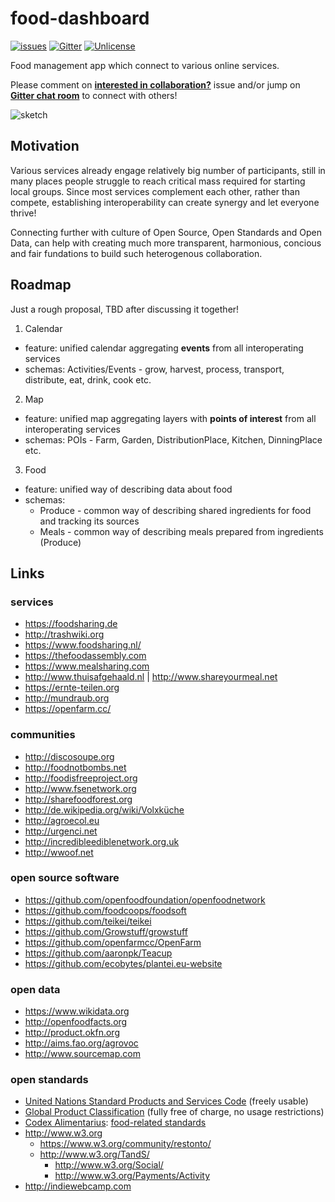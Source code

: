 # food-dashboard

[![issues](http://img.shields.io/github/issues/ouisharelabs/food-dashboard.svg?style=flat)](https://github.com/ouisharelabs/food-dashboard/issues)
[![Gitter](http://img.shields.io/badge/chat-Gitter-blue.svg?style=flat)](https://gitter.im/ouisharelabs/food-dashboard)
[![Unlicense](http://img.shields.io/badge/license-Unlicense-blue.svg?style=flat)](http://unlicense.org)

Food management app which connect to various online services.

Please comment on **[interested in collaboration?](https://github.com/ouisharelabs/food-dashboard/issues/1)** issue and/or jump on **[Gitter chat room](https://gitter.im/ouisharelabs/food-dashboard)** to connect with others!

![sketch](https://farm9.staticflickr.com/8761/17885883848_104df4e44b_c.jpg)

## Motivation

Various services already engage relatively big number of participants, still in many places people struggle to reach critical mass required for starting local groups. Since most services complement each other, rather than compete, establishing interoperability can create synergy and let everyone thrive!

Connecting further with culture of Open Source, Open Standards and Open Data, can help with creating much more transparent, harmonious, concious and fair fundations to build such heterogenous collaboration.

## Roadmap

Just a rough proposal, TBD after discussing it together!

1. Calendar
  * feature: unified calendar aggregating **events** from all interoperating services
  * schemas: Activities/Events - grow, harvest, process, transport, distribute, eat, drink, cook etc.
2. Map
  * feature: unified map aggregating layers with **points of interest** from all interoperating services
  * schemas: POIs - Farm, Garden, DistributionPlace, Kitchen, DinningPlace etc.
3. Food
  * feature: unified way of describing data about food
  * schemas:
    * Produce - common way of describing shared ingredients for food and tracking its sources
    * Meals - common way of describing meals prepared from ingredients (Produce)
 

## Links

### services
* https://foodsharing.de
* http://trashwiki.org
* https://www.foodsharing.nl/
* https://thefoodassembly.com
* https://www.mealsharing.com
* http://www.thuisafgehaald.nl | http://www.shareyourmeal.net
* https://ernte-teilen.org
* http://mundraub.org
* https://openfarm.cc/

### communities
* http://discosoupe.org
* http://foodnotbombs.net
* http://foodisfreeproject.org
* http://www.fsenetwork.org
* http://sharefoodforest.org
* http://de.wikipedia.org/wiki/Volxküche
* http://agroecol.eu
* http://urgenci.net
* http://incredibleediblenetwork.org.uk
* http://wwoof.net

### open source software
* https://github.com/openfoodfoundation/openfoodnetwork
* https://github.com/foodcoops/foodsoft
* https://github.com/teikei/teikei
* https://github.com/Growstuff/growstuff
* https://github.com/openfarmcc/OpenFarm
* https://github.com/aaronpk/Teacup
* https://github.com/ecobytes/plantei.eu-website

### open data
* https://www.wikidata.org
* http://openfoodfacts.org
* http://product.okfn.org
* http://aims.fao.org/agrovoc
* http://www.sourcemap.com

### open standards
* [United Nations Standard Products and Services Code](https://en.wikipedia.org/wiki/UNSPSC) (freely usable)
* [Global Product Classification](https://en.wikipedia.org/wiki/Global_Product_Classification) (fully free of charge, no usage restrictions)
* [Codex Alimentarius](https://en.wikipedia.org/wiki/Codex_Alimentarius): [food-related standards](http://www.codexalimentarius.org/standards/list-of-standards/en/?provide=standards&orderField=fullReference&sort=asc&num1=CAC/MISC)
* http://www.w3.org
  * https://www.w3.org/community/restonto/
  * http://www.w3.org/TandS/
    * http://www.w3.org/Social/
    * http://www.w3.org/Payments/Activity
* http://indiewebcamp.com
